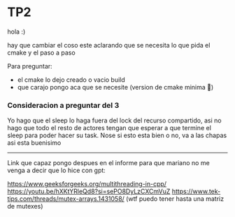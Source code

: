 # TP2

hola :)

hay que cambiar el coso este aclarando que se necesita lo que pida el cmake y el paso a paso

Para preguntar:
- el cmake lo dejo creado o vacio build
- que carajo pongo aca que se necesite (version de cmake minima 🤌)

### Consideracion a preguntar del 3

Yo hago que el sleep lo haga fuera del lock del recurso compartido, asi no hago que todo el resto de actores tengan que esperar a que termine el sleep para poder hacer su task.
Nose si esto esta bien o no, va a las chapas asi esta buenisimo

---

Link que capaz pongo despues en el informe para que mariano no me venga a decir que lo hice con gpt:

https://www.geeksforgeeks.org/multithreading-in-cpp/
https://youtu.be/hXKtYRleQd8?si=sePO8DyLzCXCmVuZ
https://www.tek-tips.com/threads/mutex-arrays.1431058/ (wtf puedo tener hasta una matriz de mutexes)